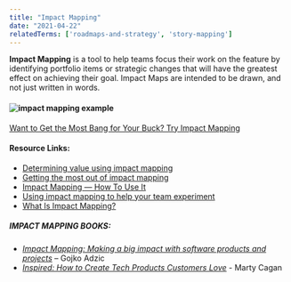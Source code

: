 ```yaml
---
title: "Impact Mapping"
date: "2021-04-22"
relatedTerms: ['roadmaps-and-strategy', 'story-mapping']
---
```


**Impact Mapping** is a tool to help teams focus their work on the feature by identifying portfolio items or strategic changes that will have the greatest effect on achieving their goal. Impact Maps are intended to be drawn, and not just written in words.

#### ![impact mapping example](src/content/glossary/impact-mapping/images/impact-mapping-WSOBS-example3.png)

[Want to Get the Most Bang for Your Buck? Try Impact Mapping](/blog/to-get-bang-for-your-buck-try-impact-mapping.html)

#### Resource Links:

- [Determining value using impact mapping](https://medium.com/@MagnusDahlgren/determining-value-using-impact-mapping-e5c3216f66c2)
- [Getting the most out of impact mapping](https://www.infoq.com/articles/most-impact-mapping)
- [Impact Mapping — How To Use It](https://www.plays-in-business.com/impact-mapping/)
- [Using impact mapping to help your team experiment](https://opensource.com/open-organization/17/6/experiment-impact-mapping)
- [What Is Impact Mapping?](https://insideproduct.co/impact-mapping/)

##### IMPACT MAPPING BOOKS:

- [_Impact Mapping: Making a big impact with software products and projects_](https://www.impactmapping.org/book.html) – Gojko Adzic
- [_Inspired: How to Create Tech Products Customers Love_](https://www.amazon.com/INSPIRED-Create-Tech-Products-Customers/dp/1119387507/&tag=notesfromatoo-20/) - Marty Cagan

